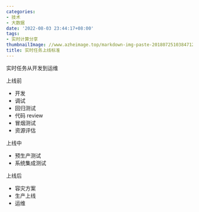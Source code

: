 ```yaml
---
categories:
- 技术
- 大数据
date: '2022-08-03 23:44:17+08:00'
tags:
- 实时计算分享
thumbnailImage: //www.azheimage.top/markdown-img-paste-20180725103847120.png
title: 实时任务上线标准
---
```


实时任务从开发到运维
<!--more-->

上线前

- 开发
- 调试
- 回归测试
- 代码 review
- 冒烟测试
- 资源评估

上线中

- 预生产测试
- 系统集成测试

上线后

- 容灾方案
- 生产上线
- 运维